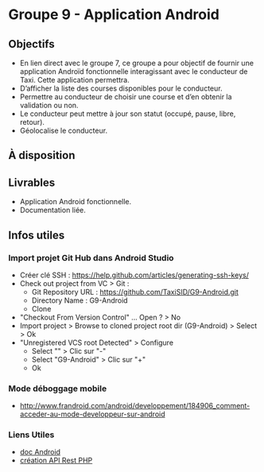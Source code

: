 # Groupe 9 - Application Android

## Objectifs

- En lien direct avec le groupe 7, ce groupe a pour objectif de fournir une application Androïd fonctionnelle interagissant avec le conducteur de Taxi. Cette application permettra.
- D’afficher la liste des courses disponibles pour le conducteur.
- Permettre au conducteur de choisir une course et d’en obtenir la validation ou non.
- Le conducteur peut mettre à jour son statut (occupé, pause, libre, retour).
- Géolocalise le conducteur.


## À disposition

## Livrables

- Application Android fonctionnelle.
- Documentation liée.

## Infos utiles

### Import projet Git Hub dans Android Studio 
- Créer clé SSH : https://help.github.com/articles/generating-ssh-keys/
- Check out project from VC > Git :  
  - Git Repository URL : https://github.com/TaxiSID/G9-Android.git 
  - Directory Name : G9-Android
  - Clone
- "Checkout From Version Control" ... Open ? > No
- Import project > Browse to cloned project root dir (G9-Android) > Select > Ok
- "Unregistered VCS root Detected" > Configure
  - Select "<Project>" > Clic sur "-"
  - Select "G9-Android"  > Clic sur "+"
  - Ok 


### Mode déboggage mobile 
- http://www.frandroid.com/android/developpement/184906_comment-acceder-au-mode-developpeur-sur-android

### Liens Utiles
- [doc Android](http://developer.android.com/reference/packages.html)
- [création API Rest PHP](https://docs.phalconphp.com/fr/latest/reference/tutorial-rest.html)
